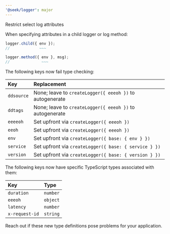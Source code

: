 ```yaml
---
'@seek/logger': major
---
```


Restrict select log attributes

When specifying attributes in a child logger or log method:

```typescript
logger.child({ env });
//             ~~~

logger.method({ env }, msg);
//              ~~~
```

The following keys now fail type checking:

| Key        | Replacement                                              |
| :--------- | :------------------------------------------------------- |
| `ddsource` | None; leave to `createLogger({ eeeoh })` to autogenerate |
| `ddtags`   | None; leave to `createLogger({ eeeoh })` to autogenerate |
| `eeeeoh`   | Set upfront via `createLogger({ eeeoh })`                |
| `eeoh`     | Set upfront via `createLogger({ eeeoh })`                |
| `env`      | Set upfront via `createLogger({ base: { env } })`        |
| `service`  | Set upfront via `createLogger({ base: { service } })`    |
| `version`  | Set upfront via `createLogger({ base: { version } })`    |

The following keys now have specific TypeScript types associated with them:

| Key            | Type     |
| :------------- | :------- |
| `duration`     | `number` |
| `eeeoh`        | `object` |
| `latency`      | `number` |
| `x-request-id` | `string` |

Reach out if these new type definitions pose problems for your application.
